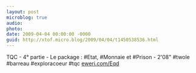 ```yaml
---
layout: post
microblog: true
audio: 
photo: 
date: 2009-04-04 00:00:00 -0000
guid: http://xtof.micro.blog/2009/04/04/t1450538536.html
---
```

TQC - 4° partie - Le package : #Etat, #Monnaie et #Prison - 2'08" #twole #barreau #exploracoeur #tqc [eweri.com/Eqd](http://eweri.com/Eqd)

